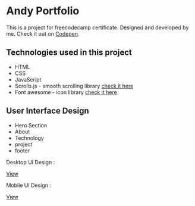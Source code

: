 # Andy Portfolio
This is a project for freecodecamp certificate. Designed and developed by me.
Check it out on <a href="https://codepen.io/souji-andy/full/wvpagZP">Codepen</a>.

<h2>Technologies used in this project</h2>
<ul>
  <li>HTML</li>
  <li>CSS</li>
  <li>JavaScript</li>
  <li>Scrolls.js - smooth scrolling library <a href="https://scrollsjs.com/">check it here</a></li>
  <li>Font awesome - icon library <a href="https://fontawesome.com/">check it here</a></li>
 </ul>

<section>
  <h2>User Interface Design</h2>
  <ul>
    <li>Hero Section</li>
    <li>About</li>
    <li>Technology</li>
    <li>project</li>
    <li>footer</li>
  </ul>
  <p>Desktop UI Design :</p><a href="https://github.com/AndyNotfound/AndyPortfolio/tree/main/Desktop%20UI%20Design">View</a>
  <p>Mobile UI Design :</p><a href="https://github.com/AndyNotfound/AndyPortfolio/tree/main/Mobile%20UI%20Design">View</a>
</section>
